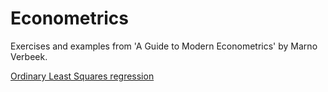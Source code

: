 Econometrics
============
Exercises and examples from 'A Guide to Modern Econometrics' by Marno Verbeek.

[Ordinary Least Squares regression](https://github.com/mattmcd/Econometrics/blob/master/OLS_Wages.ipynb)
